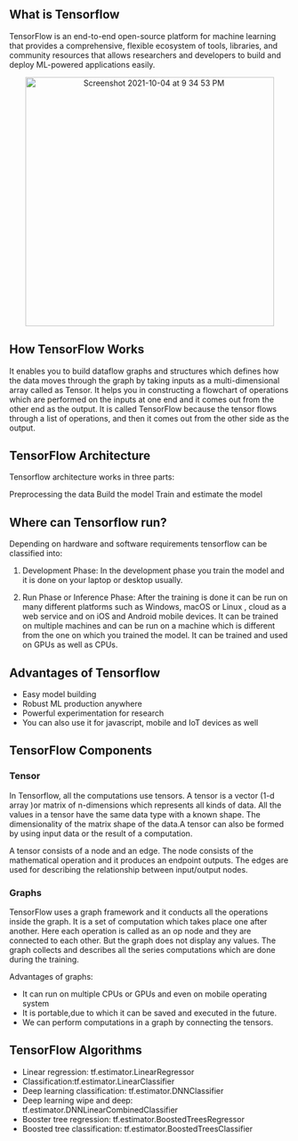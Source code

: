## What is Tensorflow

TensorFlow is an end-to-end open-source platform for machine learning that provides a comprehensive, flexible ecosystem of tools, libraries, and community resources that allows researchers and developers to build and deploy ML-powered applications easily.

<p align="center">
 <img width="447" alt="Screenshot 2021-10-04 at 9 34 53 PM" src="https://user-images.githubusercontent.com/84470487/135885372-c28d3996-f834-4da8-8725-52f072b83e21.png">
</p>

## How TensorFlow Works

It enables you to build dataflow graphs and structures which defines how the data moves through the graph by taking inputs as a multi-dimensional array called as Tensor. It helps you in constructing a flowchart of operations which are performed on the inputs at one end and it comes out from the other end as the output. It is called TensorFlow because the tensor flows through a list of operations, and then it comes out from the other side as the output.

## TensorFlow Architecture

Tensorflow architecture works in three parts:

Preprocessing the data
Build the model
Train and estimate the model

## Where can Tensorflow run?

Depending on hardware and software requirements tensorflow can be classified into:

1. Development Phase: In the development phase you train the model and it is done on your laptop or desktop usually.

2. Run Phase or Inference Phase: After the training is done it can be run on many different platforms such as Windows, macOS or Linux , cloud as a web service and on iOS and Android mobile devices. It can be trained on multiple machines and can be run on a machine which is different from the one on which you trained the model. It can be trained and used on GPUs as well as CPUs.

## Advantages of Tensorflow

- Easy model building
- Robust ML production anywhere
- Powerful experimentation for research
- You can also use it for javascript, mobile and IoT devices as well

## TensorFlow Components

### Tensor

In Tensorflow, all the computations use tensors. A tensor is a vector (1-d array )or matrix of n-dimensions which represents all kinds of data. All the values in a tensor have the same data type with a known shape. The dimensionality of the matrix shape of the data.A tensor can also be formed by using input data or the result of a computation.

A tensor consists of a node and an edge. The node consists of the mathematical operation and it produces an endpoint outputs. The edges are used for describing the relationship between input/output nodes.

### Graphs

TensorFlow uses a graph framework and it conducts all the operations inside the graph. It is a set of computation which takes place one after another. Here each operation is called as an op node and they are connected to each other. But the graph does not display any values.
The graph collects and describes all the series computations which are done during the training.

Advantages of graphs:

- It can run on multiple CPUs or GPUs and even on mobile operating system
- It is portable,due to which it can be saved and executed in the future.
- We can perform computations in a graph by connecting the tensors.

## TensorFlow Algorithms

- Linear regression: tf.estimator.LinearRegressor
- Classification:tf.estimator.LinearClassifier
- Deep learning classification: tf.estimator.DNNClassifier
- Deep learning wipe and deep: tf.estimator.DNNLinearCombinedClassifier
- Booster tree regression: tf.estimator.BoostedTreesRegressor
- Boosted tree classification: tf.estimator.BoostedTreesClassifier

